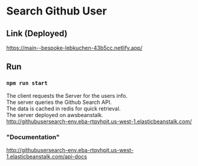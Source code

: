 # Search Github User

## Link (Deployed)
https://main--bespoke-lebkuchen-43b5cc.netlify.app/

## Run
### `npm run start`

The client requests the Server for the users info.<br>
The server queries the Github Search API.<br>
The data is cached in redis for quick retrieval.<br> 
The server deployed on awsbeanstalk.<br>
http://githubusersearch-env.eba-rtqyhpjt.us-west-1.elasticbeanstalk.com/





### "Documentation"
http://githubusersearch-env.eba-rtqyhpjt.us-west-1.elasticbeanstalk.com/api-docs


